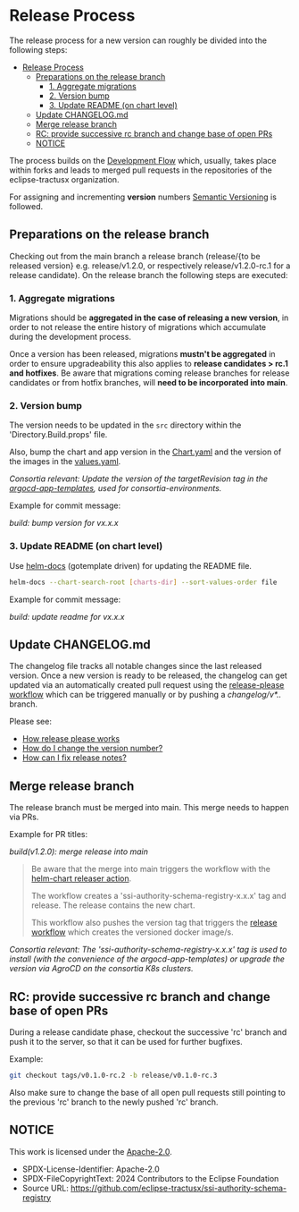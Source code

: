 # Release Process

The release process for a new version can roughly be divided into the following steps:

- [Release Process](#release-process)
  - [Preparations on the release branch](#preparations-on-the-release-branch)
    - [1. Aggregate migrations](#1-aggregate-migrations)
    - [2. Version bump](#2-version-bump)
    - [3. Update README (on chart level)](#3-update-readme-on-chart-level)
  - [Update CHANGELOG.md](#update-changelogmd)
  - [Merge release branch](#merge-release-branch)
  - [RC: provide successive rc branch and change base of open PRs](#rc-provide-successive-rc-branch-and-change-base-of-open-prs)
  - [NOTICE](#notice)

The process builds on the [Development Flow](../dev-process/Dev-flow_git-diagram.md) which, usually, takes place within forks and leads to merged pull requests in the repositories of the eclipse-tractusx organization.

For assigning and incrementing **version** numbers [Semantic Versioning](https://semver.org) is followed.

## Preparations on the release branch

Checking out from the main branch a release branch (release/{to be released version} e.g. release/v1.2.0, or respectively release/v1.2.0-rc.1 for a release candidate).
On the release branch the following steps are executed:

### 1. Aggregate migrations

Migrations should be **aggregated in the case of releasing a new version**, in order to not release the entire history of migrations which accumulate during the development process.

Once a version has been released, migrations **mustn't be aggregated** in order to ensure upgradeability this also applies to **release candidates > rc.1 and hotfixes**.
Be aware that migrations coming release branches for release candidates or from hotfix branches, will **need to be incorporated into main**.

### 2. Version bump

The version needs to be updated in the `src` directory within the 'Directory.Build.props' file.

Also, bump the chart and app version in the [Chart.yaml](../../../charts/ssi-authority-schema-registry/Chart.yaml) and the version of the images in the [values.yaml](../../../charts/ssi-authority-schema-registry/values.yaml).

_Consortia relevant:  Update the version of the targetRevision tag in the [argocd-app-templates](../../../consortia/argocd-app-templates/), used for consortia-environments._

Example for commit message:

_build: bump version for vx.x.x_

### 3. Update README (on chart level)

Use [helm-docs](https://github.com/norwoodj/helm-docs) (gotemplate driven) for updating the README file.

```bash
helm-docs --chart-search-root [charts-dir] --sort-values-order file
```

Example for commit message:

_build: update readme for vx.x.x_

## Update CHANGELOG.md

The changelog file tracks all notable changes since the last released version.
Once a new version is ready to be released, the changelog can get updated via an automatically created pull request using the [release-please workflow](../../../.github/workflows/release-please.yml) which can be triggered manually or by pushing a _changelog/v*.*.*_ branch.

Please see:

- [How release please works](https://github.com/google-github-actions/release-please-action/tree/v4.0.2?tab=readme-ov-file#how-release-please-works)
- [How do I change the version number?](https://github.com/googleapis/release-please/tree/v16.7.0?tab=readme-ov-file#how-do-i-change-the-version-number)
- [How can I fix release notes?](https://github.com/googleapis/release-please/tree/v16.7.0?tab=readme-ov-file#how-can-i-fix-release-notes)

## Merge release branch

The release branch must be merged into main.
This merge needs to happen via PRs.

Example for PR titles:

_build(v1.2.0): merge release into main_

> Be aware that the merge into main triggers the workflow with the [helm-chart releaser action](../../../.github/workflows/chart-release.yaml).
>
> The workflow creates a 'ssi-authority-schema-registry-x.x.x' tag and release. The release contains the new chart.
>
> This workflow also pushes the version tag that triggers the [release workflow](../../../.github/workflows/release.yml) which creates the versioned docker image/s.


_Consortia relevant: The 'ssi-authority-schema-registry-x.x.x' tag is used to install (with the convenience of the argocd-app-templates) or upgrade the version via AgroCD on the consortia K8s clusters._

## RC: provide successive rc branch and change base of open PRs

During a release candidate phase, checkout the successive 'rc' branch and push it to the server, so that it can be used for further bugfixes.

Example:

```bash
git checkout tags/v0.1.0-rc.2 -b release/v0.1.0-rc.3
```

Also make sure to change the base of all open pull requests still pointing to the previous 'rc' branch to the newly pushed 'rc' branch.

## NOTICE

This work is licensed under the [Apache-2.0](https://www.apache.org/licenses/LICENSE-2.0).

- SPDX-License-Identifier: Apache-2.0
- SPDX-FileCopyrightText: 2024 Contributors to the Eclipse Foundation
- Source URL: https://github.com/eclipse-tractusx/ssi-authority-schema-registry
